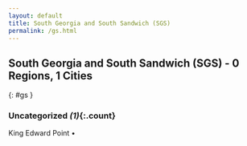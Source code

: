 ```yaml
---
layout: default
title: South Georgia and South Sandwich (SGS)
permalink: /gs.html
---
```



## South Georgia and South Sandwich (SGS) - 0 Regions, 1 Cities
{: #gs }





### Uncategorized _(1)_{:.count}


King Edward Point  •


 
